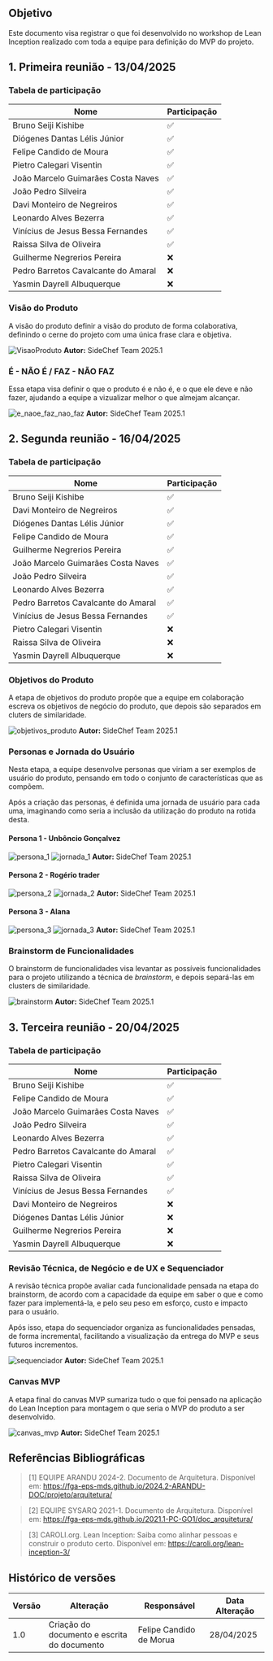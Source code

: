 ## Objetivo
Este documento visa registrar o que foi desenvolvido no workshop de Lean Inception realizado com toda a equipe para definição do MVP do projeto.

## 1. Primeira reunião - 13/04/2025
### Tabela de participação 
| **Nome**                                  | **Participação** |
|-------------------------------------------|------------------|
| Bruno Seiji Kishibe                           | :white_check_mark: |
| Diógenes Dantas Lélis Júnior                  | :white_check_mark: |
| Felipe Candido de Moura                       | :white_check_mark: |
| Pietro Calegari Visentin                      | :white_check_mark: |
| João Marcelo Guimarães Costa Naves            | :white_check_mark: |
| João Pedro Silveira                           | :white_check_mark: |
| Davi Monteiro de Negreiros                    | :white_check_mark: |
| Leonardo Alves Bezerra                        | :white_check_mark: |
| Vinícius de Jesus Bessa Fernandes             | :white_check_mark: |
| Raissa Silva de Oliveira                      | :white_check_mark: |
| Guilherme Negrerios Pereira                   | :x: |
| Pedro Barretos Cavalcante do Amaral           | :x: |
| Yasmin Dayrell Albuquerque                    | :x: |

### Visão do Produto 
A visão do produto definir a visão do produto de forma colaborativa, definindo o cerne do projeto com uma única frase clara e objetiva.

![VisaoProduto](../assets/visao_produto.png)
**Autor:** SideChef Team 2025.1

### É - NÃO É / FAZ - NÃO FAZ
Essa etapa visa definir o que o produto é e não é, e o que ele deve e não fazer, ajudando a equipe a vizualizar melhor o que almejam alcançar.

![e_naoe_faz_nao_faz](../assets/e_nao_e_faz_nao_faz.png)
**Autor:** SideChef Team 2025.1



## 2. Segunda reunião - 16/04/2025

### Tabela de participação 
| **Nome**                                  | **Participação** |
|-------------------------------------------|------------------|
| Bruno Seiji Kishibe                           | :white_check_mark: |
| Davi Monteiro de Negreiros                    | :white_check_mark: |
| Diógenes Dantas Lélis Júnior                  | :white_check_mark: |
| Felipe Candido de Moura                       | :white_check_mark: |
| Guilherme Negrerios Pereira                   | :white_check_mark: |
| João Marcelo Guimarães Costa Naves            | :white_check_mark: |
| João Pedro Silveira                           | :white_check_mark: |
| Leonardo Alves Bezerra                        | :white_check_mark: |
| Pedro Barretos Cavalcante do Amaral           | :white_check_mark: |
| Vinícius de Jesus Bessa Fernandes             | :white_check_mark: |
| Pietro Calegari Visentin                      | :x: |
| Raissa Silva de Oliveira                      | :x: |
| Yasmin Dayrell Albuquerque                    | :x: |

### Objetivos do Produto
A etapa de objetivos do produto propõe que a equipe em colaboração escreva os objetivos de negócio do produto, que depois são separados em cluters de similaridade.

![objetivos_produto](../assets/objetivos_negocio.png)
**Autor:** SideChef Team 2025.1

### Personas e Jornada do Usuário
Nesta etapa, a equipe desenvolve personas que viriam a ser exemplos de usuário do produto, pensando em todo o conjunto de características que as compõem.

Após a criação das personas, é definida uma jornada de usuário para cada uma, imaginando como seria a inclusão da utilização do produto na rotida desta.
#### Persona 1 - Unbôncio Gonçalvez
![persona_1](../assets/persona_1.png)
![jornada_1](../assets/jornada_1.png)
**Autor:** SideChef Team 2025.1

#### Persona 2 - Rogério trader
![persona_2](../assets/persona_2.png)
![jornada_2](../assets/jornada_2.png)
**Autor:** SideChef Team 2025.1

#### Persona 3 - Alana
![persona_3](../assets/persona_3.png)
![jornada_3](../assets/jornada_3.png)
**Autor:** SideChef Team 2025.1

### Brainstorm de Funcionalidades
O brainstorm de funcionalidades visa levantar as possíveis funcionalidades para o projeto utilizando a técnica de _brainstorm_, e depois separá-las em clusters de similaridade.

![brainstorm](../assets/brainstorm_funcionalidades.png)
**Autor:** SideChef Team 2025.1

## 3. Terceira reunião - 20/04/2025

### Tabela de participação 
| **Nome**                                  | **Participação** |
|-------------------------------------------|------------------|
| Bruno Seiji Kishibe                           | :white_check_mark: |
| Felipe Candido de Moura                       | :white_check_mark: |
| João Marcelo Guimarães Costa Naves            | :white_check_mark: |
| João Pedro Silveira                           | :white_check_mark: |
| Leonardo Alves Bezerra                        | :white_check_mark: |
| Pedro Barretos Cavalcante do Amaral           | :white_check_mark: |
| Pietro Calegari Visentin                      | :white_check_mark: |
| Raissa Silva de Oliveira                      | :white_check_mark: |
| Vinícius de Jesus Bessa Fernandes             | :white_check_mark: |
| Davi Monteiro de Negreiros                    | :x: |
| Diógenes Dantas Lélis Júnior                  | :x: |
| Guilherme Negrerios Pereira                   | :x: |
| Yasmin Dayrell Albuquerque                    | :x: |

### Revisão Técnica, de Negócio e de UX e Sequenciador
A revisão técnica propõe avaliar cada funcionalidade pensada na etapa do brainstorm, de acordo com a capacidade da equipe em saber o que e como fazer para implementá-la, e pelo seu peso em esforço, custo e impacto para o usuário.

Após isso, etapa do sequenciador organiza as funcionalidades pensadas, de forma incremental, facilitando a visualização da entrega do MVP e seus futuros incrementos.

![sequenciador](../assets/sequenciador.png)
**Autor:** SideChef Team 2025.1

### Canvas MVP
A etapa final do canvas MVP sumariza tudo o que foi pensado na aplicação do Lean Inception para montagem o que seria o MVP do produto a ser desenvolvido.

![canvas_mvp](../assets/canvas_mvp.png)
**Autor:** SideChef Team 2025.1

## Referências Bibliográficas
> [1] EQUIPE ARANDU 2024-2. Documento de Arquitetura. Disponível em: https://fga-eps-mds.github.io/2024.2-ARANDU-DOC/projeto/arquitetura/  

> [2] EQUIPE SYSARQ 2021-1. Documento de Arquitetura. Disponível em: https://fga-eps-mds.github.io/2021.1-PC-GO1/doc_arquitetura/ 

> [3] CAROLI.org. Lean Inception: Saiba como alinhar pessoas e construir o produto certo. Disponível em: https://caroli.org/lean-inception-3/ 
## Histórico de versões

| Versão | Alteração       | Responsável         | Data Alteração |
|--------|-----------------|---------------------|----------------|
| 1.0    | Criação do documento e escrita do documento  | Felipe Candido de Morua | 28/04/2025 |

